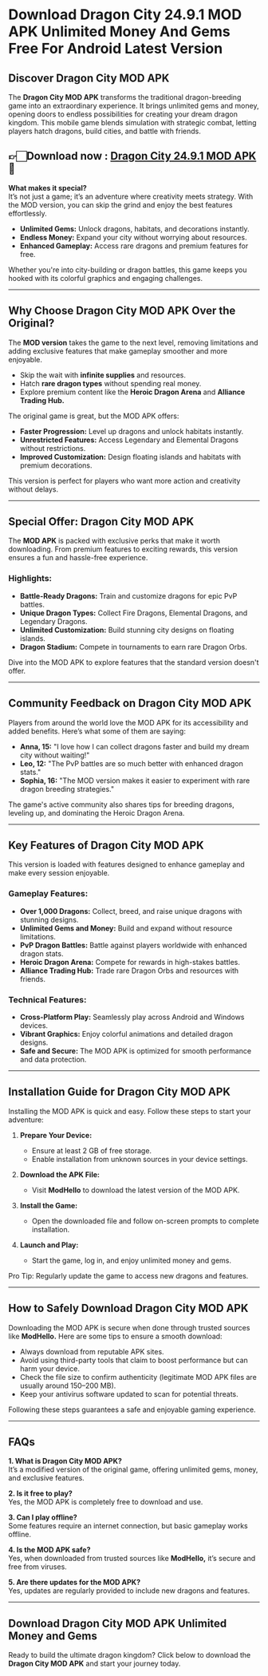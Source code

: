 # Download Dragon City 24.9.1 MOD APK Unlimited Money And Gems Free For Android Latest Version

## Discover Dragon City MOD APK

The **Dragon City MOD APK** transforms the traditional dragon-breeding game into an extraordinary experience. It brings unlimited gems and money, opening doors to endless possibilities for creating your dream dragon kingdom. This mobile game blends simulation with strategic combat, letting players hatch dragons, build cities, and battle with friends.


## 👉🏻Download now : [Dragon City 24.9.1 MOD APK](https://modhello.com/dragon-city/)🎉

**What makes it special?**  
It’s not just a game; it’s an adventure where creativity meets strategy. With the MOD version, you can skip the grind and enjoy the best features effortlessly.

- **Unlimited Gems:** Unlock dragons, habitats, and decorations instantly.
- **Endless Money:** Expand your city without worrying about resources.
- **Enhanced Gameplay:** Access rare dragons and premium features for free.

Whether you're into city-building or dragon battles, this game keeps you hooked with its colorful graphics and engaging challenges.

---

## Why Choose Dragon City MOD APK Over the Original?

The **MOD version** takes the game to the next level, removing limitations and adding exclusive features that make gameplay smoother and more enjoyable. 

- Skip the wait with **infinite supplies** and resources.  
- Hatch **rare dragon types** without spending real money.  
- Explore premium content like the **Heroic Dragon Arena** and **Alliance Trading Hub.**  

The original game is great, but the MOD APK offers:  
- **Faster Progression:** Level up dragons and unlock habitats instantly.  
- **Unrestricted Features:** Access Legendary and Elemental Dragons without restrictions.  
- **Improved Customization:** Design floating islands and habitats with premium decorations.  

This version is perfect for players who want more action and creativity without delays.

---

## Special Offer: Dragon City MOD APK

The **MOD APK** is packed with exclusive perks that make it worth downloading. From premium features to exciting rewards, this version ensures a fun and hassle-free experience.

### Highlights:
- **Battle-Ready Dragons:** Train and customize dragons for epic PvP battles.  
- **Unique Dragon Types:** Collect Fire Dragons, Elemental Dragons, and Legendary Dragons.  
- **Unlimited Customization:** Build stunning city designs on floating islands.  
- **Dragon Stadium:** Compete in tournaments to earn rare Dragon Orbs.  

Dive into the MOD APK to explore features that the standard version doesn't offer.

---

## Community Feedback on Dragon City MOD APK

Players from around the world love the MOD APK for its accessibility and added benefits. Here’s what some of them are saying:

- **Anna, 15:** "I love how I can collect dragons faster and build my dream city without waiting!"  
- **Leo, 12:** "The PvP battles are so much better with enhanced dragon stats."  
- **Sophia, 16:** "The MOD version makes it easier to experiment with rare dragon breeding strategies."  

The game's active community also shares tips for breeding dragons, leveling up, and dominating the Heroic Dragon Arena.

---

## Key Features of Dragon City MOD APK

This version is loaded with features designed to enhance gameplay and make every session enjoyable.

### Gameplay Features:
- **Over 1,000 Dragons:** Collect, breed, and raise unique dragons with stunning designs.  
- **Unlimited Gems and Money:** Build and expand without resource limitations.  
- **PvP Dragon Battles:** Battle against players worldwide with enhanced dragon stats.  
- **Heroic Dragon Arena:** Compete for rewards in high-stakes battles.  
- **Alliance Trading Hub:** Trade rare Dragon Orbs and resources with friends.  

### Technical Features:
- **Cross-Platform Play:** Seamlessly play across Android and Windows devices.  
- **Vibrant Graphics:** Enjoy colorful animations and detailed dragon designs.  
- **Safe and Secure:** The MOD APK is optimized for smooth performance and data protection.

---

## Installation Guide for Dragon City MOD APK

Installing the MOD APK is quick and easy. Follow these steps to start your adventure:

1. **Prepare Your Device:**  
   - Ensure at least 2 GB of free storage.  
   - Enable installation from unknown sources in your device settings.  

2. **Download the APK File:**  
   - Visit **ModHello** to download the latest version of the MOD APK.  

3. **Install the Game:**  
   - Open the downloaded file and follow on-screen prompts to complete installation.  

4. **Launch and Play:**  
   - Start the game, log in, and enjoy unlimited money and gems.  

Pro Tip: Regularly update the game to access new dragons and features.

---

## How to Safely Download Dragon City MOD APK

Downloading the MOD APK is secure when done through trusted sources like **ModHello.** Here are some tips to ensure a smooth download:

- Always download from reputable APK sites.  
- Avoid using third-party tools that claim to boost performance but can harm your device.  
- Check the file size to confirm authenticity (legitimate MOD APK files are usually around 150–200 MB).  
- Keep your antivirus software updated to scan for potential threats.  

Following these steps guarantees a safe and enjoyable gaming experience.

---

## FAQs

**1. What is Dragon City MOD APK?**  
It’s a modified version of the original game, offering unlimited gems, money, and exclusive features.

**2. Is it free to play?**  
Yes, the MOD APK is completely free to download and use.

**3. Can I play offline?**  
Some features require an internet connection, but basic gameplay works offline.

**4. Is the MOD APK safe?**  
Yes, when downloaded from trusted sources like **ModHello,** it’s secure and free from viruses.

**5. Are there updates for the MOD APK?**  
Yes, updates are regularly provided to include new dragons and features.

---

## Download Dragon City MOD APK Unlimited Money and Gems  

Ready to build the ultimate dragon kingdom? Click below to download the **Dragon City MOD APK** and start your journey today.   
